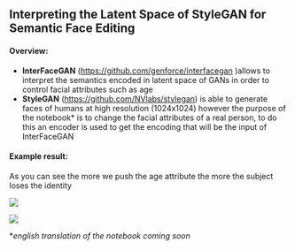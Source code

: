 ## Interpreting the Latent Space of StyleGAN for Semantic Face Editing

#### Overview:

- **InterFaceGAN** (https://github.com/genforce/interfacegan )allows to interpret the semantics encoded in latent space of GANs in order to control facial attributes such as age
- **StyleGAN**  (https://github.com/NVlabs/stylegan) is able to generate faces of humans at high resolution (1024x1024) however the purpose of the notebook* is to change the facial attributes of a real person, to do this an encoder is used to get the encoding that will be the input of InterFaceGAN

#### Example result:
As you can see the more we push the age attribute the more the subject loses the identity

![](img/InterFaceGanDiCaprio.gif)

![](img/InterFaceGanJolie.gif)



**english translation of the notebook coming soon*

